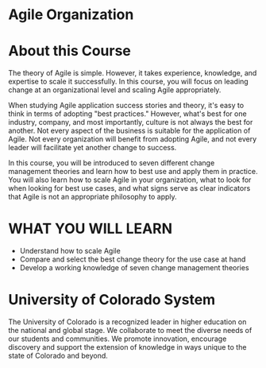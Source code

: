 # Agile Organization


# About this Course

The theory of Agile is simple. However, it takes experience, knowledge, and expertise to scale it successfully. In this course, you will focus on leading change at an organizational level and scaling Agile appropriately. 

When studying Agile application success stories and theory, it's easy to think in terms of adopting "best practices." However, what's best for one industry, company, and most importantly, culture is not always the best for another. Not every aspect of the business is suitable for the application of Agile. Not every organization will benefit from adopting Agile, and not every leader will facilitate yet another change to success.

In this course, you will be introduced to seven different change management theories and learn how to best use and apply them in practice. You will also learn how to scale Agile in your organization, what to look for when looking for best use cases, and what signs serve as clear indicators that Agile is not an appropriate philosophy to apply.

# WHAT YOU WILL LEARN
* Understand how to scale Agile
* Compare and select the best change theory for the use case at hand
* Develop a working knowledge of seven change management theories


# University of Colorado System
The University of Colorado is a recognized leader in higher education on the national and global stage. We collaborate to meet the diverse needs of our students and communities. We promote innovation, encourage discovery and support the extension of knowledge in ways unique to the state of Colorado and beyond.
